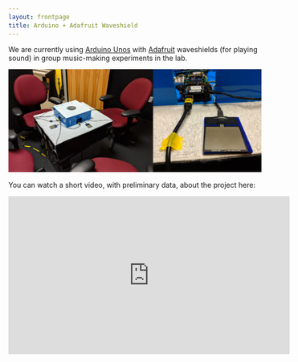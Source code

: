 ```yaml
---
layout: frontpage
title: Arduino + Adafruit Waveshield
---
```


We are currently using [Arduino Unos](https://www.arduino.cc/) with [Adafruit](https://www.adafruit.com/) waveshields (for playing sound) in group music-making experiments in the lab.    

<img src="https://github.com/lkfink/lkfink.github.io/blob/master/assets/publpics/gem_example.png" width="560"/>


You can watch a short video, with preliminary data, about the project here: 

<iframe width="560" height="315" src="https://www.youtube.com/embed/tDZCIjiCmLc" title="YouTube video player" frameborder="0" allow="accelerometer; autoplay; clipboard-write; encrypted-media; gyroscope; picture-in-picture" allowfullscreen></iframe>

  
  


